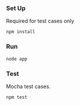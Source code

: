 ### Set Up
Required for test cases only
```
npm install
```

### Run
```
node app
```

### Test
Mocha test cases.
```
npm test
```
